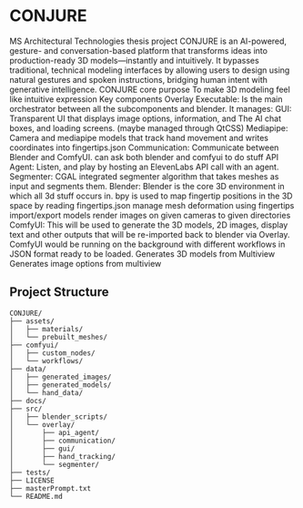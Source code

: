 # CONJURE
MS Architectural Technologies thesis project
CONJURE is an AI-powered, gesture- and conversation-based platform that transforms ideas into production-ready 3D models—instantly and intuitively.
It bypasses traditional, technical modeling interfaces by allowing users to design using natural gestures and spoken instructions, bridging human intent with generative intelligence.
CONJURE core purpose
To make 3D modeling feel like intuitive expression
Key components
Overlay Executable: Is the main orchestrator between all the subcomponents and blender. It manages:
GUI: Transparent UI that displays image options, information, and The AI chat boxes, and loading screens. (maybe managed through QtCSS)
Mediapipe: Camera and mediapipe models that track hand movement and writes coordinates into fingertips.json
Communication: Communicate between Blender and ComfyUI. can ask both blender and comfyui to do stuff
API Agent: Listen, and play by hosting an ElevenLabs API call with an agent. 
Segmenter: CGAL integrated segmenter algorithm that takes meshes as input and segments them.
Blender: Blender is the core 3D environment in which all 3d stuff occurs in. bpy is used to 
map fingertip positions in the 3D space by reading fingertips.json
manage mesh deformation using fingertips
import/export models
render images on given cameras to given directories
ComfyUI: This will be used to generate the 3D models, 2D images, display text and other outputs that will be re-imported back to blender via Overlay. ComfyUI would be running on the background with different workflows in JSON format ready to be loaded.
Generates 3D models from Multiview
Generates image options from multiview

## Project Structure
```
CONJURE/
├── assets/
│   ├── materials/
│   └── prebuilt_meshes/
├── comfyui/
│   ├── custom_nodes/
│   └── workflows/
├── data/
│   ├── generated_images/
│   ├── generated_models/
│   └── hand_data/
├── docs/
├── src/
│   ├── blender_scripts/
│   └── overlay/
│       ├── api_agent/
│       ├── communication/
│       ├── gui/
│       ├── hand_tracking/
│       └── segmenter/
├── tests/
├── LICENSE
├── masterPrompt.txt
└── README.md
```
